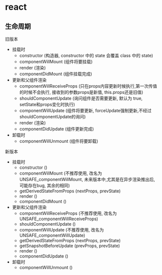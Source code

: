 # react

## 生命周期

旧版本
+ 挂载时
  + constructor (构造器, constructor 中的 state 会覆盖 class 中的 state)
  + componentWillMount (组件将要挂载)
  + render (渲染)
  + componentDidMount (组件挂载完成)
+ 更新和父组件渲染
  + componentWillReceiveProps (只在props内容更新时候执行,第一次传值的时候不会执行, 接收到的参数props是新值, this.props还是旧值)
  + shouldComponentUpdate (询问组件是否需要更新, 默认为 true, setState和props变化时执行)
  + componentWillUpdate (组件将要更新, forceUpdate强制更新,不经过shouldComponentUpdate的询问)
  + render (渲染)
  + componentDidUpdate (组件更新完成)
+ 卸载时
  + componentWillUnmount (组件将要卸载)

新版本
+ 挂载时
  + constructor ()
  + componentWillMount (不推荐使用, 改名为 UNSAFE_componentWillMount, 未来版本中,尤其是在异步渲染推出后,可能存在bug, 其余的相同)
  + getDerivedStateFromProps (nextProps, prevState)
  + render ()
  + componentDidMount ()
+ 更新和父组件渲染
  + componentWillReceiveProps (不推荐使用, 改名为 UNSAFE_componentWillReceiveProps)
  + shouldComponentUpdate ()
  + componentWillUpdate (不推荐使用, 改名为 UNSAFE_componentWillUpdate)
  + getDerivedStateFromProps (nextProps, prevState)
  + getSnapshotBeforeUpdate (prevProps, prevState)
  + render ()
  + componentDidUpdate ()
+ 卸载时
  + componentWillUnmount ()

